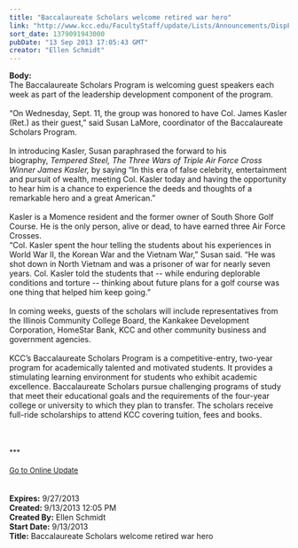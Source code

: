 ```yaml
---
title: "Baccalaureate Scholars welcome retired war hero"
link: "http://www.kcc.edu/FacultyStaff/update/Lists/Announcements/DispForm.aspx?ID=1245"
sort_date: 1379091943000
pubDate: "13 Sep 2013 17:05:43 GMT"
creator: "Ellen Schmidt"
---
```


<div><b>Body:</b> <div class="ExternalClassD357C4F528A04DEAB1BD961E7470BF20">
<div>The Baccalaureate Scholars Program is welcoming guest speakers each week as part of the leadership development component of the program.</div>
<div><br />“On Wednesday, Sept. 11, the group was honored to have Col. James Kasler (Ret.) as their guest,” said Susan LaMore, coordinator of the Baccalaureate Scholars Program. </div>
<div> </div>
<div>In introducing Kasler, Susan paraphrased the forward to his biography, <em>Tempered Steel, The Three Wars of Triple Air Force Cross Winner James Kasler,</em> by saying “In this era of false celebrity, entertainment and pursuit of wealth, meeting Col. Kasler today and having the opportunity to hear him is a chance to experience the deeds and thoughts of a remarkable hero and a great American.”</div>
<div><br />Kasler is a Momence resident and the former owner of South Shore Golf Course. He is the only person, alive or dead, to have earned three Air Force Crosses.<br /></div>
<div>“Col. Kasler spent the hour telling the students about his experiences in World War II, the Korean War and the Vietnam War,” Susan said. “He was shot down in North Vietnam and was a prisoner of war for nearly seven years. Col. Kasler told the students that -- while enduring deplorable conditions and torture -- thinking about future plans for a golf course was one thing that helped him keep going.”</div>
<div><br />In coming weeks, guests of the scholars will include representatives from the Illinois Community College Board, the Kankakee Development Corporation, HomeStar Bank, KCC and other community business and government agencies. </div>
<div><br />KCC’s Baccalaureate Scholars Program is a competitive-entry, two-year program for academically talented and motivated students. It provides a stimulating learning environment for students who exhibit academic excellence. Baccalaureate Scholars pursue challenging programs of study that meet their educational goals and the requirements of the four-year college or university to which they plan to transfer. The scholars receive full-ride scholarships to attend KCC covering tuition, fees and books.<br /></div>
<div>
<div> </div>
<div> </div>
<div><br />
<div></div>
<div>
<div>
<div></div>
<div><font size="2">***</font></div>
<div><font size="2"></font> </div>
<div><font size="2"></font></div>
<div><font size="2"></font></div>
<div><font size="2"></font></div>
<div><font size="2"></font></div>
<div><font size="2"></font></div>
<div><font size="2"></font></div>
<div><font size="2"></font></div>
<div><font size="2"></font></div>
<div><font size="2"></font></div>
<div><font size="2"><a href="/FacultyStaff/update/Pages/dailyupdate.aspx">Go to Online Update</a></font></div>
<div><font size="2"></font> </div>
<div> </div>
<div><font size="2"></font></div></div></div></div></div></div></div>
<div><b>Expires:</b> 9/27/2013</div>
<div><b>Created:</b> 9/13/2013 12:05 PM</div>
<div><b>Created By:</b> Ellen Schmidt</div>
<div><b>Start Date:</b> 9/13/2013</div>
<div><b>Title:</b> Baccalaureate Scholars welcome retired war hero</div>
